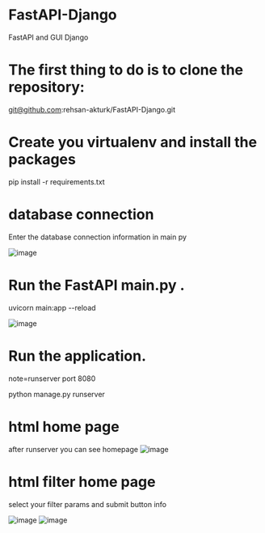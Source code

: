 # FastAPI-Django
FastAPI and  GUI Django 



# The first thing to do is to clone the repository:
git@github.com:rehsan-akturk/FastAPI-Django.git

# Create you virtualenv and install the packages
pip install -r requirements.txt


# database connection
Enter the database connection information in main py 

![image](https://user-images.githubusercontent.com/63419567/190595282-d5109a4d-68e1-4a72-ac1e-a0c0620d7d40.png)



# Run the FastAPI main.py .

uvicorn main:app --reload

![image](https://user-images.githubusercontent.com/63419567/190595415-804a5137-b16d-4514-a28b-f36e53e33760.png)



# Run the application.

note=runserver port 8080

python manage.py runserver



# html home page
after runserver you can see homepage
![image](https://user-images.githubusercontent.com/63419567/190597603-f552c16a-00ae-413d-91e4-7ff6dbf88553.png)





# html filter home page

select your filter params and submit  button info

![image](https://user-images.githubusercontent.com/63419567/190597515-e39e7645-ee2e-46fa-bf86-2514ddb94857.png)
![image](https://user-images.githubusercontent.com/63419567/190601598-5fc7765f-b496-40c5-8ba5-a9f654b3c843.png)








